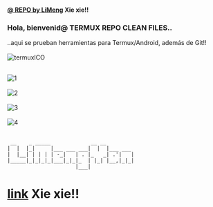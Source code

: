 #### [@ REPO by LiMeng](https://yanlimeng.github.io/TERMUX) Xie xie!! 
### Hola, bienvenid@ **TERMUX** REPO CLEAN FILES.. 
..aqui se prueban herramientas para Termux/Android, además de Git!!
<br><br>
![termuxICO](https://user-images.githubusercontent.com/80227002/112893051-6feceb00-90da-11eb-856d-1fac8f6d169a.png)
<br><br>

![1](https://user-images.githubusercontent.com/80227002/112919415-5f9f3500-9107-11eb-92f7-99be9372047f.png)
<br><br>
![2](https://user-images.githubusercontent.com/80227002/112919419-6168f880-9107-11eb-8902-8772f77b8f0d.png)
<br><br>
![3](https://user-images.githubusercontent.com/80227002/112919422-629a2580-9107-11eb-965b-eac6ef6412a9.png)
<br><br>
![4](https://user-images.githubusercontent.com/80227002/112919423-6332bc00-9107-11eb-8cb2-0ed36f01d1a7.png)
<br><br>

```
 __    _ _____             __ __         
|  |  |_|     |___ ___ ___|  |  |___ ___ 
|  |__| | | | | -_|   | . |_   _| .'|   |
|_____|_|_|_|_|___|_|_|_  | |_| |__,|_|_|
                      |___|              
```

# [link](https://yanlimeng.github.io/TERMUX) Xie xie!! 

<br>
